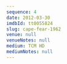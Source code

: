 ```yaml
---
sequence: 4
date: 2012-03-30
imdbId: tt0055824
slug: cape-fear-1962
venue: null
venueNotes: null
medium: TCM HD
mediumNotes: null
---
```



